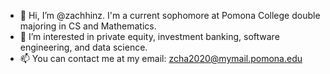 - 👋 Hi, I’m @zachhinz. I'm a current sophomore at Pomona College double majoring in CS and Mathematics. 
- 👀 I’m interested in private equity, investment banking, software engineering, and data science. 
- 📫 You can contact me at my email: zcha2020@mymail.pomona.edu

<!---
zachhinz/zachhinz is a ✨ special ✨ repository because its `README.md` (this file) appears on your GitHub profile.
You can click the Preview link to take a look at your changes.
--->
